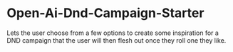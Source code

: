 # Open-Ai-Dnd-Campaign-Starter
Lets the user choose from a few options to create some inspiration for a DND campaign that the user will then flesh out once they roll one they like.
